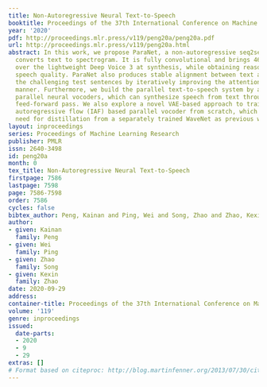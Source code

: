 ```yaml
---
title: Non-Autoregressive Neural Text-to-Speech
booktitle: Proceedings of the 37th International Conference on Machine Learning
year: '2020'
pdf: http://proceedings.mlr.press/v119/peng20a/peng20a.pdf
url: http://proceedings.mlr.press/v119/peng20a.html
abstract: In this work, we propose ParaNet, a non-autoregressive seq2seq model that
  converts text to spectrogram. It is fully convolutional and brings 46.7 times speed-up
  over the lightweight Deep Voice 3 at synthesis, while obtaining reasonably good
  speech quality. ParaNet also produces stable alignment between text and speech on
  the challenging test sentences by iteratively improving the attention in a layer-by-layer
  manner. Furthermore, we build the parallel text-to-speech system by applying various
  parallel neural vocoders, which can synthesize speech from text through a single
  feed-forward pass. We also explore a novel VAE-based approach to train the inverse
  autoregressive flow (IAF) based parallel vocoder from scratch, which avoids the
  need for distillation from a separately trained WaveNet as previous work.
layout: inproceedings
series: Proceedings of Machine Learning Research
publisher: PMLR
issn: 2640-3498
id: peng20a
month: 0
tex_title: Non-Autoregressive Neural Text-to-Speech
firstpage: 7586
lastpage: 7598
page: 7586-7598
order: 7586
cycles: false
bibtex_author: Peng, Kainan and Ping, Wei and Song, Zhao and Zhao, Kexin
author:
- given: Kainan
  family: Peng
- given: Wei
  family: Ping
- given: Zhao
  family: Song
- given: Kexin
  family: Zhao
date: 2020-09-29
address: 
container-title: Proceedings of the 37th International Conference on Machine Learning
volume: '119'
genre: inproceedings
issued:
  date-parts:
  - 2020
  - 9
  - 29
extras: []
# Format based on citeproc: http://blog.martinfenner.org/2013/07/30/citeproc-yaml-for-bibliographies/
---
```

